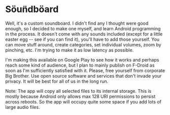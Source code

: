 # Söun̈dböard

Well, it's a custom soundboard. I didn't find any I thought were good enough, so I decided to make one myself, and learn Android programming in the process. It doesn't come with any sounds included (except for a little easter egg -- see if you can find it), you'll have to add those yourself. You can move stuff around, create categories, set individual volumes, zoom by pinching, etc. I'm trying to make it as low latency as possible.

I'm making this available on Google Play to see how it works and perhaps reach some kind of audience, but I plan to mainly publish on F-Droid as soon as I'm sufficiently satisfied with it. Please, free yourself from corporate Big Brother. Use open source software and services that don't invade your privacy. It will be best for all of us in the long run.

Note: The app will copy all selected files to its internal storage. This is mostly because Android only allows max 128 URI permissions to persist across reboots. So the app will occupy quite some space if you add lots of large audio files.
